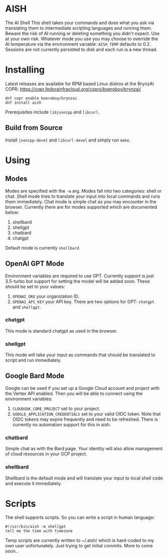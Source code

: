 # AISH
The AI Shell
This shell takes your commands and does what you ask via translating them to intermediate scripting languages and running them. Beware the risk of AI running or deleting something you didn't expect. Use at your own risk. Whatever mode you use you may choose to override the AI temperature via the environment variable: 
`AISH_TEMP` defaults to 0.2. Sessions are not currently persisted to disk and each run is a new thread.

# Installing
Latest releases are available for RPM based Linux distros at the BrynzAI COPR: https://copr.fedorainfracloud.org/coprs/boeroboy/brynzai/ 
```
dnf copr enable boeroboy/brynzai
dnf install aish
```
Prerequisites include `libjsoncpp` and `libcurl`.
## Build from Source
Install `jsoncpp-devel` and `libcurl-devel` and simply run `make`.

# Using
## Modes
Modes are specified with the `-m` arg. Modes fall into two categories: shell or chat. Shell mode tries to translate your input into local commands and runs them immediately. Chat mode is simple chat as you may encounter in the browser. Currently there are for modes supported which are documented below:
1. shellbard
2. shellgpt
3. chatbard
4. chatgpt

Default mode is currently `shellbard`.
## OpenAI GPT Mode
Environment variables are required to use GPT. Currently support is just 3.5-turbo but support for setting the model will be added soon. These should be set to your values:
1. `OPENAI_ORG` your organization ID.
2. `OPENAI_API_KEY` your API key.
There are two options for GPT: `chatgpt` and `shellgpt`.
### chatgpt
This mode is standard chatgpt as used in the browser.
### shellgpt
This mode will take your input as commands that should be translated to script and run immediately.

## Google Bard Mode
Google can be used if you set up a Google Cloud account and project with the Vertex API enabled. Then you will be able to connect using the environment variables:
1. `CLOUDSDK_CORE_PROJECT` set to your project.
2. `GOOGLE_APPLICATION_CREDENTIALS` set to your valid OIDC token.
Note that OIDC tokens may expire frequently and need to be refreshed. There is currently no automation support for this in aish.
### chatbard
Simple chat as with the Bard page. Your identity will also allow management of cloud resources in your GCP project.
### shellbard
Shellbard is the default mode and will translate your input to local shell code and execute it immediately. 

# Scripts
The shell supports scripts. So you can write a script in human language:

```
#!/usr/bin/aish -m shellgpt
tell me the time with timezone
```
Temp scripts are currently written to ~/.aish/ which is hard-coded to my own user unfortunately. Just trying to get initial commits.
More to come soon..
